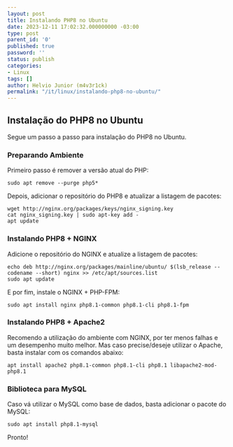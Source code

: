 ```yaml
---
layout: post
title: Instalando PHP8 no Ubuntu
date: 2023-12-11 17:02:32.000000000 -03:00
type: post
parent_id: '0'
published: true
password: ''
status: publish
categories:
- Linux
tags: []
author: Helvio Junior (m4v3r1ck)
permalink: "/it/linux/instalando-php8-no-ubuntu/"
---
```


## Instalação do PHP8 no Ubuntu

Segue um passo a passo para instalação do PHP8 no Ubuntu.

### Preparando Ambiente

Primeiro passo é remover a versão atual do PHP:

```shell
sudo apt remove --purge php5*
```

Depois, adicionar o repositório do PHP8 e atualizar a listagem de pacotes:

```shell
wget http://nginx.org/packages/keys/nginx_signing.key
cat nginx_signing.key | sudo apt-key add -
apt update
```

### Instalando PHP8 + NGINX

Adicione o repositório do NGINX e atualize a listagem de pacotes:

```shell
echo deb http://nginx.org/packages/mainline/ubuntu/ $(lsb_release --codename --short) nginx >> /etc/apt/sources.list
sudo apt update
```

E por fim, instale o NGINX + PHP-FPM:

```shell
sudo apt install nginx php8.1-common php8.1-cli php8.1-fpm
```

### Instalando PHP8 + Apache2

Recomendo a utilização do ambiente com NGINX, por ter menos falhas e um desempenho muito melhor. Mas caso precise/deseje utilizar o Apache, basta instalar com os comandos abaixo:

```shell
apt install apache2 php8.1-common php8.1-cli php8.1 libapache2-mod-php8.1
```

### Biblioteca para MySQL

Caso vá utilizar o MySQL como base de dados, basta adicionar o pacote do MySQL:

```shell
sudo apt install php8.1-mysql
```

Pronto!
